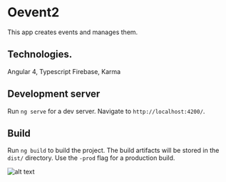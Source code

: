 # Oevent2
This app creates events and manages them.

## Technologies.

Angular 4,
Typescript
Firebase,
Karma

## Development server

Run `ng serve` for a dev server. Navigate to `http://localhost:4200/`.


## Build

Run `ng build` to build the project. The build artifacts will be stored in the `dist/` directory. Use the `-prod` flag for a production build.

![alt text](https://github.com/blue-sky0909/angular4-oevent2/blob/master/src/images/dashboard.png)
